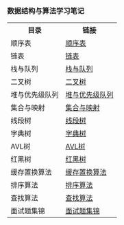 ### 数据结构与算法学习笔记

<table>
    <tr>
        <th>目录</th>
        <th>链接</th>
    </tr>
    <tr>
        <td>顺序表 </td>
        <td><a href="https://github.com/liumingli2019/DataStructureAndAlgorithm/tree/master/DataStructure/src/stu/edu/DynamicArray">顺序表</a></td>
    </tr>
    <tr>
        <td>链表</td>
        <td><a href="https://github.com/liumingli2019/DataStructureAndAlgorithm/tree/master/DataStructure/src/stu/edu/LinkedList">链表</a></td>
    </tr>
    <tr>
        <td>栈与队列</td>
        <td><a href="https://github.com/liumingli2019/DataStructureAndAlgorithm/tree/master/DataStructure/src/stu/edu/StackAndQueue">栈与队列</a></td>
    </tr>
    <tr>
        <td>二叉树</td>
        <td><a href="https://github.com/liumingli2019/DataStructureAndAlgorithm/tree/master/DataStructure/src/stu/edu/BinaryTree">二叉树</a></td>
    </tr>
    <tr>
        <td>堆与优先级队列</td>
        <td><a href="https://github.com/liumingli2019/DataStructureAndAlgorithm/tree/master/DataStructure/src/stu/edu/HeapAndPriorityQueue">堆与优先级队列</a></td>
    </tr>
    <tr>
        <td>集合与映射</td>
        <td><a href="https://github.com/liumingli2019/DataStructureAndAlgorithm/tree/master/DataStructure/src/stu/edu/SetAndMap">集合与映射</a></td>
    </tr>
    <tr>
        <td>线段树</td>
        <td><a href="https://github.com/liumingli2019/DataStructureAndAlgorithm/tree/master/DataStructure/src/stu/edu/SegmentTree">线段树</a></td>
    </tr>
    <tr>
        <td>字典树</td>
        <td><a href="#">字典树</a></td>
    </tr>
    <tr>
        <td>AVL树</td>
        <td><a href="#">AVL树</a></td>
    </tr>
    <tr>
        <td>红黑树</td>
        <td><a href="#">红黑树</a></td>
    </tr>
    <tr>
        <td>缓存置换算法</td>
        <td><a href="https://github.com/liumingli2019/DataStructureAndAlgorithm/tree/master/DataStructure/src/stu/edu/CacheAlgorithm">缓存置换算法</a></td>
    </tr>
    <tr>
        <td>排序算法</td>
        <td><a href="https://github.com/liumingli2019/DataStructureAndAlgorithm/tree/master/DataStructure/src/stu/edu/Sort">排序算法</a></td>
    </tr>
    <tr>
        <td>查找算法</td>
        <td><a href="#">查找算法</a></td>
    </tr>
    <tr>
        <td>面试题集锦</td>
        <td><a href="#">面试题集锦</a></td>
    </tr>
</table>
